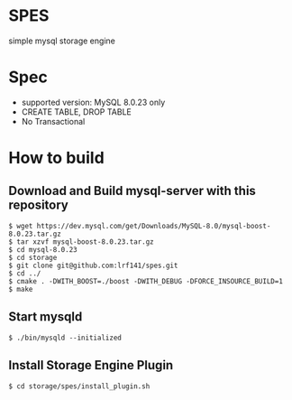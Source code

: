 # SPES
simple mysql storage engine

# Spec
- supported version: MySQL 8.0.23 only
- CREATE TABLE, DROP TABLE
- No Transactional

# How to build
## Download and Build mysql-server with this repository
```
$ wget https://dev.mysql.com/get/Downloads/MySQL-8.0/mysql-boost-8.0.23.tar.gz
$ tar xzvf mysql-boost-8.0.23.tar.gz
$ cd mysql-8.0.23
$ cd storage
$ git clone git@github.com:lrf141/spes.git
$ cd ../
$ cmake . -DWITH_BOOST=./boost -DWITH_DEBUG -DFORCE_INSOURCE_BUILD=1
$ make
```

## Start mysqld
```
$ ./bin/mysqld --initialized
```

## Install Storage Engine Plugin
```
$ cd storage/spes/install_plugin.sh
```